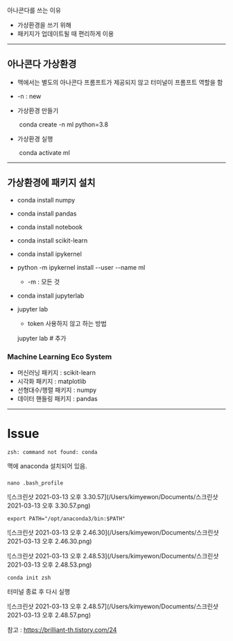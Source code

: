 아나콘다를 쓰는 이유

- 가상환경을 쓰기 위해
- 패키지가 업데이트될 때 편리하게 이용

--------------------

## 아나콘다 가상환경 

- 맥에서는 별도의 아나콘다 프롬프트가 제공되지 않고 터미널이 프롬프트 역할을 함

- -n : new

- 가상환경 만들기 

  ​	conda create -n ml python=3.8   

- 가상환경 실행 

  ​	conda activate ml

-----------------

## 가상환경에 패키지 설치

- conda install numpy
- conda install pandas
- conda install notebook

- conda install scikit-learn
- conda install ipykernel
- python -m ipykernel install --user --name ml
  - -m : 모든 것
- conda install jupyterlab

- jupyter lab

  -  token 사용하지 않고 하는 방법

    jupyter lab # 추가



### Machine Learning Eco System

- 머신러닝 패키지 : scikit-learn
- 시각화 패키지 : matplotlib
- 선형대수/행렬 패키지 : numpy
- 데이터 핸들링 패키지 : pandas



----------------------

# Issue

```
zsh: command not found: conda
```

맥에 anaconda 설치되어 있음.

### <Solution>

```
nano .bash_profile
```

![스크린샷 2021-03-13 오후 3.30.57](/Users/kimyewon/Documents/스크린샷 2021-03-13 오후 3.30.57.png)

```
export PATH="/opt/anaconda3/bin:$PATH"
```

![스크린샷 2021-03-13 오후 2.46.30](/Users/kimyewon/Documents/스크린샷 2021-03-13 오후 2.46.30.png)

![스크린샷 2021-03-13 오후 2.48.53](/Users/kimyewon/Documents/스크린샷 2021-03-13 오후 2.48.53.png)

```
conda init zsh
```

터미널 종료 후 다시 실행

![스크린샷 2021-03-13 오후 2.48.57](/Users/kimyewon/Documents/스크린샷 2021-03-13 오후 2.48.57.png)

참고 : https://brilliant-th.tistory.com/24

